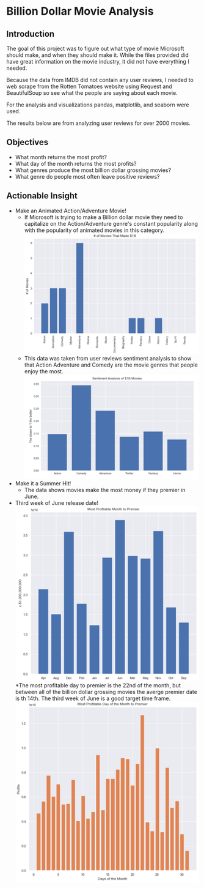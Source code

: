# Billion Dollar Movie Analysis


## Introduction

The goal of this project was to figure out what type of movie Microsoft should make, and when they should make it. While the files provided did have great information on the movie industry, it did not have everything I needed.

Because the data from IMDB did not contain any user reviews, I needed to web scrape from the Rotten Tomatoes website using Request and BeautifulSoup so see what the people are saying about each movie.

For the analysis and visualizations pandas, matplotlib, and seaborn were used.

The results below are from analyzing user reviews for over 2000 movies.

## Objectives
* What month returns the most profit?
* What day of the month returns the most profits?
* What genres produce the most billion dollar grossing movies?
* What genre do people most often leave positive reviews?

## Actionable Insight
* Make an Animated Action/Adventure Movie!
    *  If Microsoft is trying to make a Billion dollar movie they need to capitalize on the Action/Adventure genre's constant popularity along with the popularity of animated movies in this category. 
![](https://github.com/mdetiberiis01/Photos/blob/master/billion_dollar_movies.png)
    * This data was taken from user reviews sentiment analysis to show that Action Adventure and Comedy are the movie genres that people enjoy the most.
![](https://github.com/mdetiberiis01/Photos/blob/master/sentiment_by_genre.png)
* Make it a Summer Hit!
    * The data shows movies make the most money if they premier in June.
* Third week of June release date!
![](https://github.com/mdetiberiis01/Photos/blob/master/profit_by_month.png)
    *The most profitable day to premier is the 22nd of the month, but between all of the billion dollar grossing movies the averge premier date is th 14th. The third week of June is a good target time frame.
![](https://github.com/mdetiberiis01/Photos/blob/master/profit_by_day.png)    

